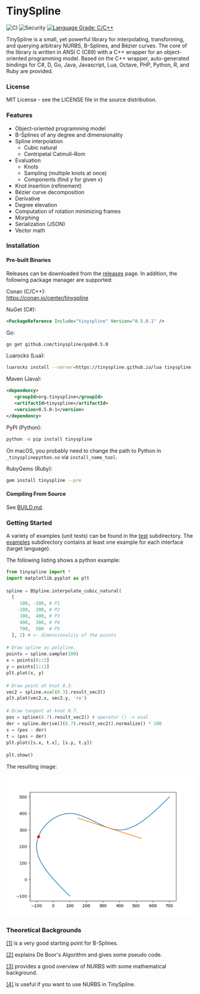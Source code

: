 TinySpline
========

![CI](https://github.com/msteinbeck/tinyspline/actions/workflows/ci.yml/badge.svg)
![Security](https://github.com/msteinbeck/tinyspline/actions/workflows/codeql-analysis.yml/badge.svg)
[![Language Grade: C/C++](https://img.shields.io/lgtm/grade/cpp/g/msteinbeck/tinyspline.svg?logo=lgtm&logoWidth=18)](https://lgtm.com/projects/g/msteinbeck/tinyspline/context:cpp)

TinySpline is a small, yet powerful library for interpolating, transforming,
and querying arbitrary NURBS, B-Splines, and Bézier curves. The core of the
library is written in ANSI C (C89) with a C++ wrapper for an object-oriented
programming model. Based on the C++ wrapper, auto-generated bindings for C#, D,
Go, Java, Javascript, Lua, Octave, PHP, Python, R, and Ruby are provided.

### License
MIT License - see the LICENSE file in the source distribution.

### Features

- Object-oriented programming model
- B-Splines of any degree and dimensionality
- Spline interpolation
  - Cubic natural
  - Centripetal Catmull–Rom
- Evaluation
  - Knots
  - Sampling (multiple knots at once)
  - Components (find y for given x)
- Knot insertion (refinement)
- Bézier curve decomposition
- Derivative
- Degree elevation
- Computation of rotation minimizing frames
- Morphing
- Serialization (JSON)
- Vector math

### Installation

#### Pre-built Binaries

Releases can be downloaded from the
[releases](https://github.com/msteinbeck/tinyspline/releases) page. In
addition, the following package manager are supported:

Conan (C/C++):  
https://conan.io/center/tinyspline

NuGet (C#):
```xml
<PackageReference Include="tinyspline" Version="0.5.0.1" />
```

Go:
```bash
go get github.com/tinyspline/go@v0.5.0
```

Luarocks (Lua):
```bash
luarocks install --server=https://tinyspline.github.io/lua tinyspline
```

Maven (Java):
```xml
<dependency>
   <groupId>org.tinyspline</groupId>
   <artifactId>tinyspline</artifactId>
   <version>0.5.0-1</version>
</dependency>
```

PyPI (Python):
```bash
python -m pip install tinyspline
```

On macOS, you probably need to change the path to Python in
`_tinysplinepython.so` via `install_name_tool`.

RubyGems (Ruby):
```bash
gem install tinyspline --pre
```

#### Compiling From Source

See [BUILD.md](BUILD.md).

### Getting Started

A variety of examples (unit tests) can be found in the [test](test)
subdirectory. The [examples](examples) subdirectory contains at least one
example for each interface (target language).

The following listing shows a python example:

```python
from tinyspline import *
import matplotlib.pyplot as plt

spline = BSpline.interpolate_cubic_natural(
  [
     100, -100, # P1
    -100,  200, # P2
     100,  400, # P3
     400,  300, # P4
     700,  500  # P5
  ], 2) # <- dimensionality of the points

# Draw spline as polyline.
points = spline.sample(100)
x = points[0::2]
y = points[1::2]
plt.plot(x, y)

# Draw point at knot 0.3.
vec2 = spline.eval(0.3).result_vec2()
plt.plot(vec2.x, vec2.y, 'ro')

# Draw tangent at knot 0.7.
pos = spline(0.7).result_vec2() # operator () -> eval
der = spline.derive()(0.7).result_vec2().normalize() * 200
s = (pos - der)
t = (pos + der)
plt.plot([s.x, t.x], [s.y, t.y])

plt.show()
```
The resulting image:

![Getting Started](res/getting_started.png)

### Theoretical Backgrounds
[[1]](http://www.cs.mtu.edu/~shene/COURSES/cs3621/NOTES/spline/B-spline/bspline-curve.html) is a very good starting point for B-Splines.

[[2]](http://www.cs.mtu.edu/~shene/COURSES/cs3621/NOTES/spline/B-spline/de-Boor.html) explains De Boor's Algorithm and gives some pseudo code.

[[3]](http://www.codeproject.com/Articles/996281/NURBS-curve-made-easy) provides a good overview of NURBS with some mathematical background.

[[4]](http://www.cs.mtu.edu/~shene/COURSES/cs3621/NOTES/spline/NURBS/NURBS-def.html) is useful if you want to use NURBS in TinySpline.


